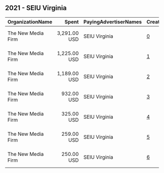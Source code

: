 ## 2021 - SEIU Virginia 
|OrganizationName|Spent|PayingAdvertiserNames|CreativeUrls|Impressions|Genders|AgeBrackets|CountryCodes|BillingAddresses|CandidateBallotInformation|
|:---|---:|:---|:---|---:|:---|:---|:---|:---|:---|
|The New Media Firm|3,291.00 USD|SEIU Virginia|[0](https://www.snap.com/political-ads/asset/650bdb397a8d145b9ccaf3434f17f7cfbf9ffa6789f1a905ce80fd23fcb52ee9?mediaType=mp4)|471,754||18+|united states|"1730 Rhode Island Ave, NW Ste 213,Washington,20036,US"|SEIU Virginia|
|The New Media Firm|1,225.00 USD|SEIU Virginia|[1](https://www.snap.com/political-ads/asset/65b1c11c894c2b0ba3714bfe40b6533eb8866878b79911880ab8341d48f3d998?mediaType=jpeg)|131,455||18+|united states|"1730 Rhode Island Ave, NW Ste 213,Washington,20036,US"|Progress Virginia|
|The New Media Firm|1,189.00 USD|SEIU Virginia|[2](https://www.snap.com/political-ads/asset/4d22443404c799058986bb42b0ec3111d72787025b66455d018e63afc0e7afba?mediaType=mp4)|142,985||18+|united states|"1730 Rhode Island Ave, NW Ste 213,Washington,20036,US"|SEIU Virginia|
|The New Media Firm|932.00 USD|SEIU Virginia|[3](https://www.snap.com/political-ads/asset/98bc27f1f860a6a69083a63dc34a2acafc743bc06b951fb1099c2ac4eab976e4?mediaType=mp4)|118,898||18+|united states|"1730 Rhode Island Ave, NW Ste 213,Washington,20036,US"|Progress Virginia|
|The New Media Firm|325.00 USD|SEIU Virginia|[4](https://www.snap.com/political-ads/asset/d797a9017e924ac7d1d8ecd1432b2d67cc42dd0a19049aaeb803b8f85be563bf?mediaType=jpeg)|36,873||18+|united states|"1730 Rhode Island Ave, NW Ste 213,Washington,20036,US"|Progress Virginia|
|The New Media Firm|259.00 USD|SEIU Virginia|[5](https://www.snap.com/political-ads/asset/ce5268db222d06cd621ea89b621ab5784bbf38314d97b1bc10420ade1a9be271?mediaType=jpeg)|20,593||18+|united states|"1730 Rhode Island Ave, NW Ste 213,Washington,20036,US"|Progress Virginia|
|The New Media Firm|250.00 USD|SEIU Virginia|[6](https://www.snap.com/political-ads/asset/607f6dde8a447322755340ae7090df9b7df63869528bbd3bef78545767cbcbe4?mediaType=jpeg)|27,693||18+|united states|"1730 Rhode Island Ave, NW Ste 213,Washington,20036,US"|Progress Virginia|
